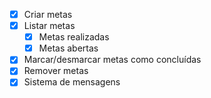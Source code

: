 - [x] Criar metas
- [x] Listar metas
    - [x] Metas realizadas
    - [x] Metas abertas
- [x] Marcar/desmarcar metas como concluídas
- [x] Remover metas
- [x] Sistema de mensagens